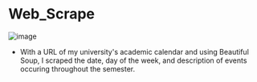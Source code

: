 # Web_Scrape

![image](https://github.com/user-attachments/assets/9763aa9a-3eb9-4d6e-a974-6045ca6d45a4)



- With a URL of my university's academic calendar and using Beautiful Soup, I scraped the date, day of the week, and description of events occuring throughout the semester.
